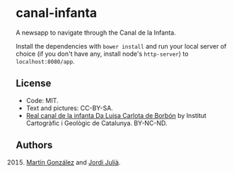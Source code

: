 # canal-infanta
A newsapp to navigate through the Canal de la Infanta.

Install the dependencies with `bower install` and run your local server of choice (if you don't have any, install node's `http-server`) to `localhost:8080/app`.

## License
- Code: MIT.
- Text and pictures: CC-BY-SA.
- [Real canal de la infanta Da Luisa Carlota de Borbón](http://cartotecadigital.icc.cat/cdm/ref/collection/catalunya/id/1602) by Institut Cartogràfic i Geològic de Catalunya. BY-NC-ND.

## Authors
2015. [Martín González](https://twitter.com/martgnz) and [Jordi Julià](https://twitter.com/jordijs).
